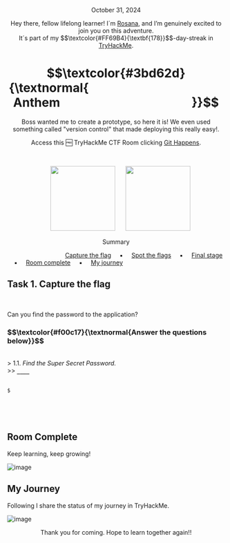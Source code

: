 <p align="center">October 31, 2024</p>
<p align="center">Hey there, fellow lifelong learner! I´m <a href="https://www.linkedin.com/in/rosanafssantos/">Rosana</a>, and I’m genuinely excited to join you on this adventure.<br>
It´s part of my $$\textcolor{#FF69B4}{\textbf{178}}$$-day-streak in  <a href="https://tryhackme.com/r/hacktivities">TryHackMe</a>.</p>

<h1 align="center">
  $$\textcolor{#3bd62d}{\textnormal{&nbsp;&nbsp;&nbsp;&nbsp;&nbsp;&nbsp;&nbsp;&nbsp;&nbsp;&nbsp;&nbsp;&nbsp;&nbsp;&nbsp;&nbsp;&nbsp;&nbsp;&nbsp;&nbsp;&nbsp;&nbsp;&nbsp;&nbsp;&nbsp;&nbsp;&nbsp;&nbsp;&nbsp;&nbsp;&nbsp;&nbsp;&nbsp;&nbsp;&nbsp;&nbsp;&nbsp;&nbsp;&nbsp;&nbsp;&nbsp;&nbsp;&nbsp;&nbsp;&nbsp;&nbsp;&nbsp;&nbsp; Anthem &nbsp;&nbsp;&nbsp;&nbsp;&nbsp;&nbsp;&nbsp;&nbsp;&nbsp;&nbsp;&nbsp;&nbsp;&nbsp;&nbsp;&nbsp;&nbsp;&nbsp;&nbsp;&nbsp;&nbsp;&nbsp;&nbsp;&nbsp;&nbsp;&nbsp;&nbsp;&nbsp;&nbsp;&nbsp;&nbsp;&nbsp;&nbsp;&nbsp;&nbsp;&nbsp;&nbsp;&nbsp;&nbsp;&nbsp;&nbsp;&nbsp;&nbsp;&nbsp;&nbsp;&nbsp;}}$$
</h1>
<p align="center">Boss wanted me to create a prototype, so here it is! We even used something called "version control" that made deploying this really easy!.</p>
<p align="center">Access this 🆓 TryHackMe CTF Room clicking <a href="https://tryhackme.com/r/room/githappens">Git Happens</a>.</p><br>
<p align="center">
  <img height="150px" hspace="20" src="https://github.com/user-attachments/assets/cd2de457-e1bb-4619-96e1-4cd7d0173d0b">
  <img height="150px" src="https://github.com/user-attachments/assets/9be20102-0d60-4dfa-85eb-44f93b1e4abd">
</p>

<p align="center">Summary</p>

&nbsp;&nbsp;&nbsp;&nbsp;&nbsp;&nbsp;&nbsp;&nbsp;&nbsp;&nbsp;&nbsp;&nbsp;&nbsp;&nbsp;&nbsp;&nbsp;&nbsp;&nbsp;&nbsp;&nbsp;&nbsp;&nbsp;&nbsp;&nbsp;&nbsp;&nbsp;&nbsp;&nbsp;&nbsp;&nbsp;&nbsp;&nbsp;&nbsp; [Capture the flag](#1) &nbsp;&nbsp;&nbsp;&nbsp;▪️&nbsp;&nbsp;&nbsp;&nbsp; [Spot the flags](#2) &nbsp;&nbsp;&nbsp;&nbsp;▪️&nbsp;&nbsp;&nbsp;&nbsp; [Final stage](#3) &nbsp;&nbsp;&nbsp;&nbsp;▪️&nbsp;&nbsp;&nbsp;&nbsp; [Room complete](#4) &nbsp;&nbsp;&nbsp;&nbsp;▪️&nbsp;&nbsp;&nbsp;&nbsp; [My journey](#5)


<h2>Task 1. Capture the flag<a id='1'></a></h2>

<br>
<p>Can you find the password to the application?</p>

<h3 align="left"> $$\textcolor{#f00c17}{\textnormal{Answer the questions below}}$$ </h3>
<br>
> 1.1. <em>Find the Super Secret Password.</em><br><a id='1.1'></a>
>> <code><strong>____</strong></code><br><br>



<pre><code>$ 


</code></pre><br>



<h2>Room Complete<a id='4'></a></h2>
<p>Keep learning, keep growing!<br>

![image](https://github.com/user-attachments/assets/b87ba565-47ee-4919-a81f-7db32ff5b56e)

<h2>My Journey<a id='5'></a></h2>
<p></p>Following I share the status of my journey in TryHackMe.</p>

![image](https://github.com/user-attachments/assets/2bcd9e83-e381-438e-ade2-d7a9c0fe5e9c)

<p style="text-align: center;">Thank you for coming. Hope to learn together again!!</p>
